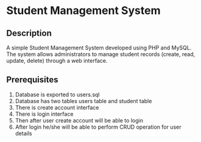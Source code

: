 # Student Management System

## Description

A simple Student Management System developed using PHP and MySQL. The system allows administrators to manage student records (create, read, update, delete) through a web interface.

## Prerequisites
1.	Database is exported to users.sql
2.	Database has two tables users table and student table
3.	There is create account interface
4.	There is login interface
5.	Then after user create account will be able to login 
6.	After login he/she will be able to perform CRUD operation for user details



